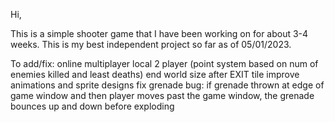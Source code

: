 Hi,

This is a simple shooter game that I have been working on for about 3-4 weeks. This is my best independent project so far as of 05/01/2023. 

To add/fix:
  online multiplayer
  local 2 player (point system based on num of enemies killed and least deaths)
  end world size after EXIT tile
  improve animations and sprite designs
  fix grenade bug: if grenade thrown at edge of game window and then player moves past the game window, the grenade bounces up and down before exploding
  
